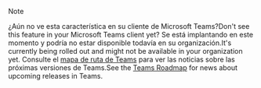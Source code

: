 > [!NOTE]
> <span data-ttu-id="b21a4-101">¿Aún no ve esta característica en su cliente de Microsoft Teams?</span><span class="sxs-lookup"><span data-stu-id="b21a4-101">Don't see this feature in your Microsoft Teams client yet?</span></span> <span data-ttu-id="b21a4-102">Se está implantando en este momento y podría no estar disponible todavía en su organización.</span><span class="sxs-lookup"><span data-stu-id="b21a4-102">It's currently being rolled out and might not be available in your organization yet.</span></span> <span data-ttu-id="b21a4-103">Consulte el [mapa de ruta de Teams](https://aka.ms/TeamsRoadmap) para ver las noticias sobre las próximas versiones de Teams.</span><span class="sxs-lookup"><span data-stu-id="b21a4-103">See the [Teams Roadmap](https://aka.ms/TeamsRoadmap) for news about upcoming releases in Teams.</span></span>